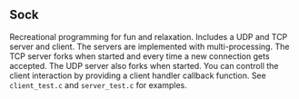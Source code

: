 ## Sock
Recreational programming for fun and relaxation. Includes a UDP and TCP server
and client. The servers are implemented with multi-processing. The TCP server forks
when started and every time a new connection gets accepted. The UDP server also
forks when started. You can controll the client interaction by providing a
client handler callback function. See ```client_test.c``` and ```server_test.c```
for examples. 
